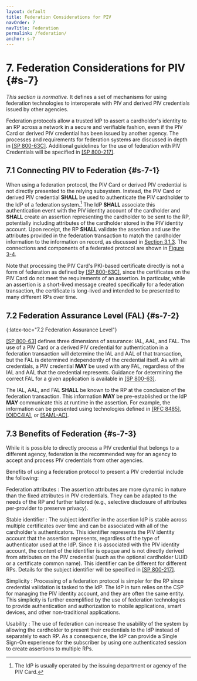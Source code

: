 ```yaml
---
layout: default
title: Federation Considerations for PIV
navOrder: 7
navTitle: Federation
permalink: /federation/
anchor: s-7
---
```


# 7. Federation Considerations for PIV {#s-7}

_This section is normative._ It defines a set of mechanisms for using federation technologies to 
interoperate with PIV and derived PIV credentials issued by other agencies.

Federation protocols allow a trusted IdP to assert a cardholder's identity to an RP across a network in a secure and verifiable fashion, even if the PIV Card or derived PIV credential has been issued by another agency. The processes and requirements for federation systems are discussed in depth in [[SP 800-63C]](../_Appendix/references.md#ref-SP-800-63C). Additional guidelines for the use of federation with PIV Credentials will be specified in [[SP 800-217]](../_Appendix/references.md#ref-SP-800-217).

## 7.1 Connecting PIV to Federation {#s-7-1}

When using a federation protocol, the PIV Card or derived PIV credential is not directly presented to the relying subsystem. Instead, the PIV Card or derived PIV credential **SHALL** be used to authenticate the PIV cardholder to the IdP of a federation system.[^issuer] The IdP **SHALL** associate this authentication event with the PIV identity account of the cardholder and **SHALL** create an assertion representing the cardholder to be sent to the RP, potentially including attributes of the cardholder stored in the PIV identity account. Upon receipt, the RP **SHALL** validate the assertion and use the attributes provided in the federation transaction to match the cardholder information to the information on record, as discussed in [Section 3.1.3](system.md#s-3-1-3). The connections and components of a federated protocol are shown in [Figure 3-4](system.md#fig-3-4).

Note that processing the PIV Card's PKI-based certificate directly is not a form of federation as defined by [[SP 800-63C]](../_Appendix/references.md#ref-SP-800-63C), since the certificates on the PIV Card do not meet the requirements of an assertion. In particular, while an assertion is a short-lived message created specifically for a federation transaction, the certificate is long-lived and intended to be presented to many different RPs over time.

[^issuer]: The IdP is usually operated by the issuing department or agency of the PIV Card.

## 7.2 Federation Assurance Level (FAL) {#s-7-2}
{:latex-toc="7.2 Federation Assurance Level"}

[[SP 800-63]](../_Appendix/references.md#ref-SP-800-63) defines three dimensions of assurance: IAL, AAL, and FAL. The use of a PIV Card or a derived PIV credential for authentication in a federation transaction will determine the IAL and AAL of that transaction, but the FAL is determined independently of the credential itself. As with all credentials, a PIV credential **MAY** be used with any FAL, regardless of the IAL and AAL that the credential represents. Guidance for determining the correct FAL for a given application is available in [[SP 800-63]](../_Appendix/references.md#ref-SP-800-63).

The IAL, AAL, and FAL **SHALL** be known to the RP at the conclusion of the federation transaction. This information **MAY** be pre-established or the IdP **MAY** communicate this at runtime in the assertion. For example, the information can be presented using technologies defined in [[RFC 8485]](../_Appendix/references.md#ref-RFC8485), [[OIDC4IA]](../_Appendix/references.md#ref-OIDC4IA), or [[SAML-AC]](../_Appendix/references.md#ref-SAML-AC).

## 7.3 Benefits of Federation {#s-7-3}

While it is possible to directly process a PIV credential that belongs to a different agency, federation is the recommended way for an agency to accept and process PIV credentials from other agencies.

Benefits of using a federation protocol to present a PIV credential include the following:

Federation attributes
: The assertion attributes are more dynamic in nature than the fixed attributes in PIV credentials. They can be adapted to the needs of the RP and further tailored (e.g., selective disclosure of attributes per-provider to preserve privacy). 

Stable identifier
: The subject identifier in the assertion IdP is stable across multiple certificates over time and can be associated with all of the cardholder's authenticators. This identifier represents the PIV identity account that the assertion represents, regardless of the type of authenticator used at the IdP. Since it is associated with the PIV identity account, the content of the identifier is opaque and is not directly derived from attributes on the PIV credential (such as the optional cardholder UUID or a certificate common name). This identifier can be different for different RPs. Details for the subject identifier will be specified in [[SP 800-217]](../_Appendix/references.md#ref-SP-800-217).

Simplicity
: Processing of a federation protocol is simpler for the RP since credential validation is tasked to the IdP. The IdP in turn relies on the CSP for managing the PIV identity account, and they are often the same entity. This simplicity is further exemplified by the use of federation technologies to provide authentication and authorization to mobile applications, smart devices, and other non-traditional applications. 

Usability
: The use of federation can increase the usability of the system by allowing the cardholder to present their credentials to the IdP instead of separately to each RP. As a consequence, the IdP can provide a Single Sign-On experience for the subscriber by using one authenticated session to create assertions to multiple RPs.
